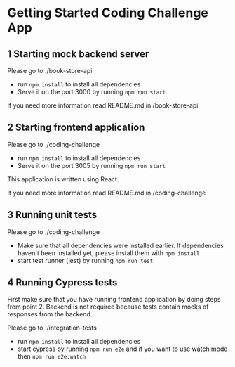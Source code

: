 # Getting Started Coding Challenge App

## 1 Starting mock backend server
Please go to ./book-store-api
- run `npm install` to install all dependencies
- Serve it on the port 3000 by running `npm run start`

If you need more information read README.md in /book-store-api


## 2 Starting frontend application
Please go to ./coding-challenge
- run `npm install` to install all dependencies
- Serve it on the port 3005 by running `npm run start`

This application is written using React. 

If you need more information read README.md in /coding-challenge

## 3 Running unit tests
Please go to ./coding-challenge
- Make sure that all dependencies were installed earlier. If dependencies haven't been installed yet, please install them with `npm install`
- start test runner (jest) by running `npm run test`

## 4 Running Cypress tests
First make sure that you have running frontend application by doing steps from point 2. 
Backend is not required because tests contain mocks of responses from the backend.

Please go to ./integration-tests
- run `npm install` to install all dependencies
- start cypress by running `npm run e2e` and if you want to use watch mode then `npm run e2e:watch`



